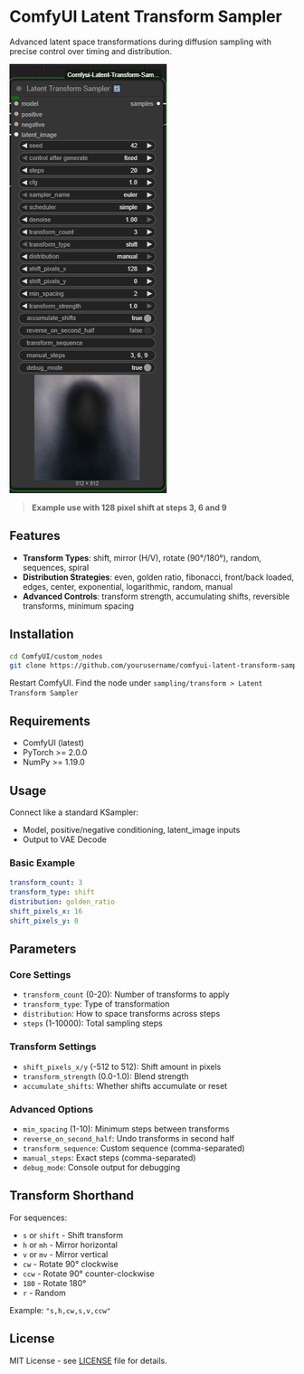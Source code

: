 # ComfyUI Latent Transform Sampler

Advanced latent space transformations during diffusion sampling with precise control over timing and distribution.

![Demo](demo.gif)

> **Example use with 128 pixel shift at steps 3, 6 and 9** 

## Features

- **Transform Types**: shift, mirror (H/V), rotate (90°/180°), random, sequences, spiral
- **Distribution Strategies**: even, golden ratio, fibonacci, front/back loaded, edges, center, exponential, logarithmic, random, manual
- **Advanced Controls**: transform strength, accumulating shifts, reversible transforms, minimum spacing

## Installation

```bash
cd ComfyUI/custom_nodes
git clone https://github.com/yourusername/comfyui-latent-transform-sampler
```

Restart ComfyUI. Find the node under `sampling/transform > Latent Transform Sampler`

## Requirements

- ComfyUI (latest)
- PyTorch >= 2.0.0
- NumPy >= 1.19.0

## Usage

Connect like a standard KSampler:
- Model, positive/negative conditioning, latent_image inputs
- Output to VAE Decode

### Basic Example

```yaml
transform_count: 3
transform_type: shift
distribution: golden_ratio
shift_pixels_x: 16
shift_pixels_y: 0
```

## Parameters

### Core Settings
- `transform_count` (0-20): Number of transforms to apply
- `transform_type`: Type of transformation
- `distribution`: How to space transforms across steps
- `steps` (1-10000): Total sampling steps

### Transform Settings
- `shift_pixels_x/y` (-512 to 512): Shift amount in pixels
- `transform_strength` (0.0-1.0): Blend strength
- `accumulate_shifts`: Whether shifts accumulate or reset

### Advanced Options
- `min_spacing` (1-10): Minimum steps between transforms
- `reverse_on_second_half`: Undo transforms in second half
- `transform_sequence`: Custom sequence (comma-separated)
- `manual_steps`: Exact steps (comma-separated)
- `debug_mode`: Console output for debugging

## Transform Shorthand

For sequences:
- `s` or `shift` - Shift transform
- `h` or `mh` - Mirror horizontal
- `v` or `mv` - Mirror vertical
- `cw` - Rotate 90° clockwise
- `ccw` - Rotate 90° counter-clockwise
- `180` - Rotate 180°
- `r` - Random

Example: `"s,h,cw,s,v,ccw"`

## License

MIT License - see [LICENSE](LICENSE) file for details.

